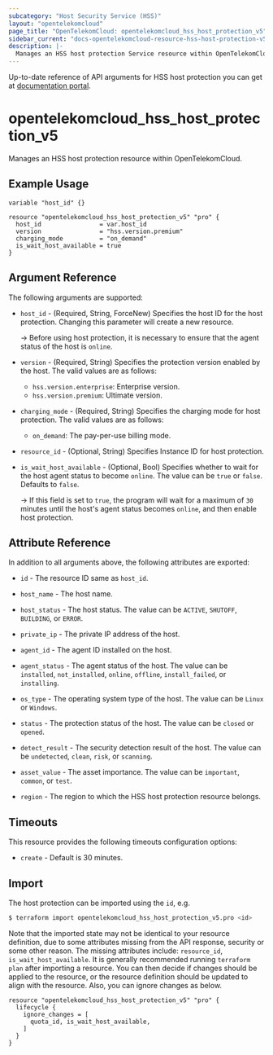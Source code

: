 ```yaml
---
subcategory: "Host Security Service (HSS)"
layout: "opentelekomcloud"
page_title: "OpenTelekomCloud: opentelekomcloud_hss_host_protection_v5"
sidebar_current: "docs-opentelekomcloud-resource-hss-host-protection-v5"
description: |-
  Manages an HSS host protection Service resource within OpenTelekomCloud.
---
```


Up-to-date reference of API arguments for HSS host protection you can get at
[documentation portal](https://docs.otc.t-systems.com/host-security-service/api-ref/api_description/server_management/changing_the_protection_status.html).

# opentelekomcloud_hss_host_protection_v5

Manages an HSS host protection resource within OpenTelekomCloud.

## Example Usage

```hcl
variable "host_id" {}

resource "opentelekomcloud_hss_host_protection_v5" "pro" {
  host_id                = var.host_id
  version                = "hss.version.premium"
  charging_mode          = "on_demand"
  is_wait_host_available = true
}
```

## Argument Reference

The following arguments are supported:
* `host_id` - (Required, String, ForceNew) Specifies the host ID for the host protection.
  Changing this parameter will create a new resource.

  -> Before using host protection, it is necessary to ensure that the agent status of the host is `online`.

* `version` - (Required, String) Specifies the protection version enabled by the host.
  The valid values are as follows:
  + `hss.version.enterprise`: Enterprise version.
  + `hss.version.premium`: Ultimate version.

* `charging_mode` - (Required, String) Specifies the charging mode for host protection.
  The valid values are as follows:
  + `on_demand`: The pay-per-use billing mode.

* `resource_id` - (Optional, String) Specifies Instance ID for host protection.

* `is_wait_host_available` - (Optional, Bool) Specifies whether to wait for the host agent status to become `online`.
  The value can be `true` or `false`. Defaults to `false`.

  -> If this field is set to `true`, the program will wait for a maximum of `30` minutes until the host's agent status
  becomes `online`, and then enable host protection.

## Attribute Reference

In addition to all arguments above, the following attributes are exported:

* `id` - The resource ID same as `host_id`.

* `host_name` - The host name.

* `host_status` - The host status. The value can be `ACTIVE`, `SHUTOFF`, `BUILDING`, or `ERROR`.

* `private_ip` - The private IP address of the host.

* `agent_id` - The agent ID installed on the host.

* `agent_status` - The agent status of the host. The value can be `installed`, `not_installed`, `online`,
  `offline`, `install_failed`, or `installing`.

* `os_type` - The operating system type of the host. The value can be `Linux` or `Windows`.

* `status` - The protection status of the host. The value can be `closed` or `opened`.

* `detect_result` - The security detection result of the host. The value can be `undetected`, `clean`, `risk`,
  or `scanning`.

* `asset_value` - The asset importance. The value can be `important`, `common`, or `test`.

* `region` - The region to which the HSS host protection resource belongs.


## Timeouts

This resource provides the following timeouts configuration options:

* `create` - Default is 30 minutes.

## Import

The host protection can be imported using the `id`, e.g.

```bash
$ terraform import opentelekomcloud_hss_host_protection_v5.pro <id>
```

Note that the imported state may not be identical to your resource definition, due to some attributes missing from the
API response, security or some other reason. The missing attributes include: `resource_id`, `is_wait_host_available`.
It is generally recommended running `terraform plan` after importing a resource.
You can then decide if changes should be applied to the resource, or the resource definition
should be updated to align with the resource. Also, you can ignore changes as below.

```hcl
resource "opentelekomcloud_hss_host_protection_v5" "pro" {
  lifecycle {
    ignore_changes = [
      quota_id, is_wait_host_available,
    ]
  }
}
```
